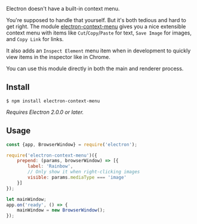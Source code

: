 
Electron doesn't have a built-in context menu.

You're supposed to handle that yourself. But it's both tedious and hard to get right. The module [electron-context-menu](https://github.com/sindresorhus/electron-context-menu)
gives you a nice extensible context menu with items like `Cut`/`Copy`/`Paste` for text, `Save Image` for images, and `Copy Link` for links.

It also adds an `Inspect Element` menu item when in development to quickly view items in the inspector like in Chrome.

You can use this module directly in both the main and renderer process.


## Install

```
$ npm install electron-context-menu
```

*Requires Electron 2.0.0 or later.*

## Usage

```js
const {app, BrowserWindow} = require('electron');

require('electron-context-menu')({
	prepend: (params, browserWindow) => [{
		label: 'Rainbow',
		// Only show it when right-clicking images
		visible: params.mediaType === 'image'
	}]
});

let mainWindow;
app.on('ready', () => {
	mainWindow = new BrowserWindow();
});
```
